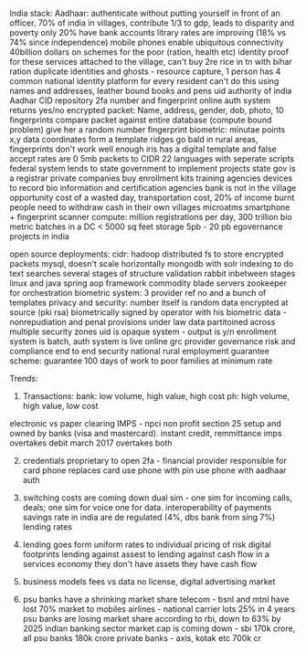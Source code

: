 India stack:
Aadhaar:
authenticate without putting yourself in front of an officer.
70% of india in villages, contribute 1/3 to gdp, leads to disparity and poverty
only 20% have bank accounts
litrary rates are improving (18% vs 74% since independence)
mobile phones enable ubiquitous connectivity
40billion dollars on schemes for the poor (ration, health etc)
  identity proof for these services
  attached to the village, can't buy 2re rice in tn with bihar ration
  duplicate identities and ghosts - resource capture, 1 person has 4
  common national identity platform for every resident
  can't do this using names and addresses, leather bound books and pens
  uid authority of india
Aadhar
  CID repository
  2fa number and fingerprint
  online auth system returns yes/no
encrypted packet:
  Name, address, gender, dob, photo, 10 fingerprints
compare packet against entire database (compute bound problem)
give her a random number
fingerprint biometric:
  minutae points
  x,y data coordinates form a template
  ridges go bald in rural areas, fingerprints don't work well enough
  iris has a digital template and false accept rates are 0
  5mb packets to CIDR
22 languages with seperate scripts
federal system lends to state government to implement projects
state gov is a registrar
private companies buy enrollment kits
training agencies
devices to record bio information and certification agencies
bank is not in the village
opportunity cost of a wasted day, transportation cost, 20% of income burnt
people need to withdraw cash in their own villages
microatms
  smartphone + fingerprint scanner
compute:
  million registrations per day, 300 trillion bio metric batches
  in a DC < 5000 sq feet
  storage 5pb - 20 pb
egovernance projects in india


open source deployments:
cidr:
  hadoop distributed fs to store encrypted packets
  mysql, doesn't scale horizontally
  mongodb with solr indexing to do text searches
  several stages of structure validation
  rabbit inbetween stages
  linux and java
  spring aop framework
  commodity blade servers
  zookeeper for orchestration
biometric system:
  3 provider
  ref no and a bunch of templates
privacy and security:
  number itself is random
  data encrypted at source (pki rsa)
  biometrically signed by operator
    with his biometric data - nonrepudiation and penal provisions under law
  data partitoined across multiple security zones
  uid is opaque system - output is y/n
  enrollment system is batch, auth system is live online
grc provider
  governance risk and compliance
  end to end security
national rural employment guarantee scheme:
  guarantee 100 days of work to poor families at minimum rate


Trends:
1. Transactions:
bank: low volume, high value, high cost
ph: high volume, high value, low cost

electronic vs paper clearing
IMPS - npci non profit section 25 setup and owned by banks (visa and mastercard).
instant credit, remmittance
imps overtakes debit
march 2017 overtakes both

2. credentials
proprietary to open
2fa - financial provider responsible for card
phone replaces card
  use phone with pin
  use phone with aadhaar auth

3. switching costs are coming down
dual sim - one sim for incoming calls, deals; one sim for voice one for data.
interoperability of payments
savings rate in india are de regulated (4%, dbs bank from sing 7%)
lending rates

4. lending goes form uniform rates to individual pricing of risk
digital footprints
lending against assest to lending against cash flow
in a services economy they don't have assets they have cash flow

5. business models
fees vs data
no license, digital advertising market

6. psu banks have a shrinking market share
telecom - bsnl and mtnl have lost 70% market to mobiles
airlines - national carrier lots 25% in 4 years
psu banks are losing market share according to rbi, down to 63% by 2025
indian banking sector market cap is coming down - sbi 170k crore, all psu banks 180k crore
private banks - axis, kotak etc 700k cr

